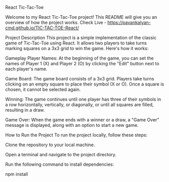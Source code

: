 React Tic-Tac-Toe


Welcome to my React Tic-Tac-Toe project! This README will give you an overview of how the project works.
Check Live - https://pavankalyan-cmd.github.io/TIC-TAC-TOE-React/

Project Description
This project is a simple implementation of the classic game of Tic-Tac-Toe using React. It allows two players to take turns marking squares on a 3x3 grid to win the game. Here's how it works:

Gameplay
Player Names:
At the beginning of the game, you can set the names of Player 1 (X) and Player 2 (O) by clicking the "Edit" button next to each player's name.

Game Board: 
The game board consists of a 3x3 grid. Players take turns clicking on an empty square to place their symbol (X or O). Once a square is chosen, it cannot be selected again.

Winning: 
The game continues until one player has three of their symbols in a row horizontally, vertically, or diagonally, or until all squares are filled, resulting in a draw.

Game Over:
When the game ends with a winner or a draw, a "Game Over" message is displayed, along with an option to start a new game.

How to Run the Project
To run the project locally, follow these steps:

Clone the repository to your local machine.

Open a terminal and navigate to the project directory.

Run the following command to install dependencies:

npm install


